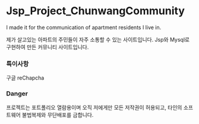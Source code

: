 # Jsp_Project_ChunwangCommunity
 I made it for the communication of apartment residents I live in.

제가 살고있는 아파트의 주민들이 자주 소통할 수 있는 사이트입니다.
Jsp와 Mysql로 구현하여 만든 커뮤니티 사이트입니다.

### 특이사항 

구글 reChapcha 


### Danger
프로젝트는 포트폴리오 열람용이며 오직 저에게만 모든 저작권이 허용되고, 타인의 소프트웨어 불법복제와 무단배포를 금합니다.
